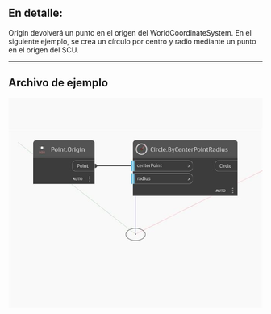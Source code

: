 ## En detalle:
Origin devolverá un punto en el origen del WorldCoordinateSystem. En el siguiente ejemplo, se crea un círculo por centro y radio mediante un punto en el origen del SCU.
___
## Archivo de ejemplo

![Origin](./Autodesk.DesignScript.Geometry.Point.Origin_img.jpg)

